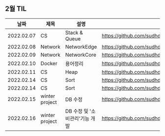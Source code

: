 ## 2월 TIL

| 날짜       | 제목 | 설명   | 링크                                                                     |
| ---------- | ---- | ------ | ------------------------------------------------------------------------ |
| 2022.02.07 | CS | Stack & Queue | https://github.com/sudhdkso/TIL/blob/main/CS/Stack%26Queue/programmers_42584.md|
| 2022.02.08 | Network | NetworkEdge | https://github.com/sudhdkso/TIL/blob/main/Network/1weeks.md|
| 2022.02.09 | Network | NetworkCore | https://github.com/sudhdkso/TIL/blob/main/Network/1weeks.md|
| 2022.02.10 | Docker | 용어정리 | https://github.com/sudhdkso/TIL/blob/main/Docker.md|
| 2022.02.11 | CS | Heap | https://github.com/sudhdkso/TIL/blob/main/CS/Heap/programmers_42628.md|
| 2022.02.14 | CS | Sort | https://github.com/sudhdkso/TIL/blob/main/CS/Sort/programmers_4276.md|
| 2022.02.14 | CS | Sort | https://github.com/sudhdkso/TIL/blob/main/CS/Sort/programmers_42747.md|
| 2022.02.15 | winter project | DB 수정| https://github.com/sudhdkso/2022-SolutionChallenge-UsNe|
| 2022.02.16 | winter project | DB 수정 및 '소비관리'기능 개발 | https://github.com/sudhdkso/2022-SolutionChallenge-UsNe|